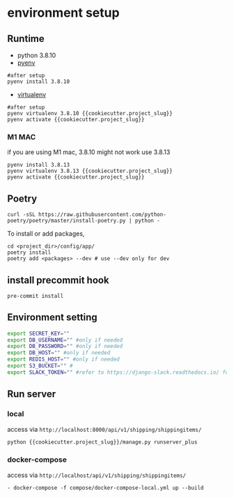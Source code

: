 # environment setup
## Runtime
- python 3.8.10
- [pyenv](https://github.com/pyenv/pyenv)
```
#after setup
pyenv install 3.8.10
```
- [virtualenv](https://github.com/pyenv/pyenv-virtualenv)
```
#after setup
pyenv virtualenv 3.8.10 {{cookiecutter.project_slug}}
pyenv activate {{cookiecutter.project_slug}}

```
### M1 MAC
if you are using M1 mac, 3.8.10 might not work use 3.8.13 
```
pyenv install 3.8.13
pyenv virtualenv 3.8.13 {{cookiecutter.project_slug}}
pyenv activate {{cookiecutter.project_slug}}
```

## Poetry
```
curl -sSL https://raw.githubusercontent.com/python-poetry/poetry/master/install-poetry.py | python -
```

To install or add packages,
```
cd <project_dir>/config/app/
poetry install
poetry add <packages> --dev # use --dev only for dev
```

## install precommit hook
```
pre-commit install
```

## Environment setting
```bash
export SECRET_KEY=""
export DB_USERNAME="" #only if needed
export DB_PASSWORD="" #only if needed
export DB_HOST="" #only if needed
export REDIS_HOST="" #only if needed
export S3_BUCKET="" #
export SLACK_TOKEN="" #refer to https://django-slack.readthedocs.io/ for token config

```
## Run server
### local
access via `http://localhost:8000/api/v1/shipping/shippingitems/`
```bash
python {{cookiecutter.project_slug}}/manage.py runserver_plus
```
### docker-compose
access via `http://localhost/api/v1/shipping/shippingitems/`

```
- docker-compose -f compose/docker-compose-local.yml up --build
```
